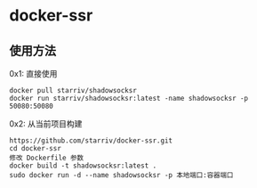 # docker-ssr

## 使用方法

0x1: 直接使用
```
docker pull starriv/shadowsocksr
docker run starriv/shadowsocksr:latest -name shadowsocksr -p 50080:50080
```

0x2: 从当前项目构建
```
https://github.com/starriv/docker-ssr.git
cd docker-ssr
修改 Dockerfile 参数
docker build -t shadowsocksr:latest .
sudo docker run -d --name shadowsocksr -p 本地端口:容器端口

```

